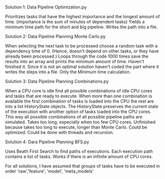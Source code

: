Solution 1: Data Pipeline Optimization.py

Prioritizes tasks that have the highest importance and the longest amount of time. (importance is the sum of minutes of dependent tasks) 
Yields a minimum time path for the short and big pipeline.
Writes the path into a file.

Solution 2: Data Pipeline Planning Monte Carlo.py

When selecting the next task to be processed choose a random task with a dependency time of 0. (Hence, doesn't depend on other tasks, or they have already been processed.)
Loops through the code 1000 times save the results into an array and prints the minimum amount of time.
Haven't finished it. Since it is not an optimal solution haven't coded the part where it writes the steps into a file. Only the Minimum time calculation.

Solution 3: Data Pipeline Planning Combinations.py

When a CPU core is idle find all possible combinations of idle CPU cores and tasks that are ready to execute. 
When more than one combination is available the first combination of tasks is loaded into the CPU the rest are into a list HistoryState objects.
The HistoryState preserves the current state of the execution with another option of tasks loaded into the CPU cores.
This way all possible combinations of all possible pipeline paths are simulated.
Takes too long, especially when too few CPU cores.
Unfinished because takes too long to execute,
longer than Monte Carlo.
Could be optimized.
Could be done with threads and recursion.

Solution 4: Dara Pipeline Planning BFS.py

Uses Beath First Search to find paths of executions. Each execution path contains a list of tasks.
Works if there is an infinite amount of CPU cores.


For all solutions, I have assumed that groups of tasks have to be executed in order 
'raw','feature', 'model', 'meta_models'

